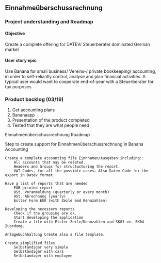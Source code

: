 ## Einnahmeüberschussrechnung
### Project understanding and Roadmap

#### Objective
Create a complete offering for DATEV/ Steuerberater dominated German market
#### User story epic
Use Banana for small business/ Vereins-/ private bookkeeping/ accounting, in order to self-reliantly control, analyse and plan financial activities. A typical user would want to cooperate end-of-year with a Steuerberater for tax purposes. 
### Product backlog (03/19)
1. Get accounting plans
2. Bananaapp
4. Presentation of the product completed
5. Tested that they are what people need



Einnahmenüberschussrechnung
Roadmap

Step to create support for Einnahmenüberschussrechnung in Banana Accounting

    Create a complete accounting file Einnhamen/Ausgaben including::
        All accounts that may be related.
        Headers and Groups for structucturing the report.
        VAT Codes, for all the possible cases. Also Datev Code for the export in Datev format.

    Have a list of reports that are needed
        EÜR printed report
        USt. Voranmeldung (quarterly or every month)
        USt. Abrechnung (yearly)
        Eslter Form EÜR (with Zeile and Kennzahlen)

    Developing the necessary reports
        Check if the grouping are ok.
        Start developing the application
        Create a file with Elster Zeile/Kennzahlen and SK03 ev. SK04 Zuordung.

    Anlagebuchhaltung Create also a file template.

    Create simplified files
        Selbständiger very simple
        Selbständiger with cars
        Selbständiger with employee
